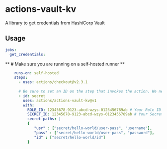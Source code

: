 # actions-vault-kv
A library to get credentials from HashiCorp Vault

## Usage
```yaml
jobs:
  get_credentials:
```
 ** # Make sure you are running on a self-hosted runner **
```yaml
    runs-on: self-hosted 
    steps:
      - uses: actions/checkout@v2.3.1
      
      # Be sure to set an ID on the step that invokes the action. We need this later to access outputs!
      - id: secret
        uses: actions/actions-vault-kv@v1
        with:
          ROLE_ID: 12345678-9123-abcd-wzys-0123456789ab # Your Role ID here
          SECRET_ID: 12345678-9123-abcd-wzys-0123456789ab # Your Secret ID here
          secret-paths: |
          {
             "usr" : ["secret/hello-world/user-pass", "username"],
             "pass" : ["secret/hello-world/user-pass", "password"],
             "id" : ["secret/hello-world/id"]
          }
```
